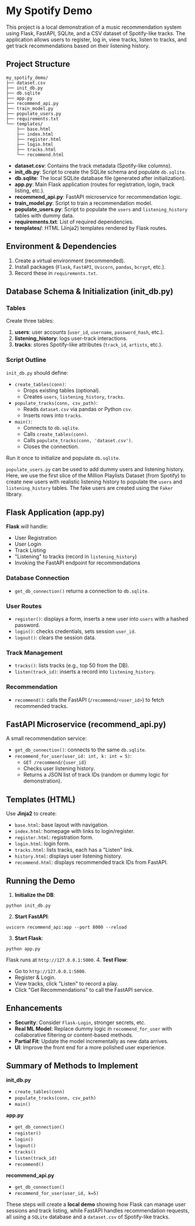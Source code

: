# My Spotify Demo

This project is a local demonstration of a music recommendation system using Flask, FastAPI, SQLite, and a CSV dataset of Spotify-like tracks. The application allows users to register, log in, view tracks, listen to tracks, and get track recommendations based on their listening history.

## Project Structure

```
my_spotify_demo/
├── dataset.csv
├── init_db.py
├── db.sqlite
├── app.py
├── recommend_api.py
├── train_model.py
├── populate_users.py
├── requirements.txt
└── templates/
    ├── base.html
    ├── index.html
    ├── register.html
    ├── login.html
    ├── tracks.html
    └── recommend.html
```

- **dataset.csv**: Contains the track metadata (Spotify-like columns).
- **init_db.py**: Script to create the SQLite schema and populate `db.sqlite`.
- **db.sqlite**: The local SQLite database file (generated after initialization).
- **app.py**: Main Flask application (routes for registration, login, track listing, etc.).
- **recommend_api.py**: FastAPI microservice for recommendation logic.
- **train_model.py**: Script to train a recommendation model.
- **populate_users.py**: Script to populate the `users` and `listening_history` tables with dummy data.
- **requirements.txt**: List of required dependencies.
- **templates/**: HTML (Jinja2) templates rendered by Flask routes.

## Environment & Dependencies

1. Create a virtual environment (recommended).
2. Install packages (`Flask`, `FastAPI`, `Uvicorn`, `pandas`, `bcrypt`, etc.).
3. Record these in `requirements.txt`.

## Database Schema & Initialization (init_db.py)

### Tables

Create three tables:
1. **users**: user accounts (`user_id`, `username`, `password_hash`, etc.).
2. **listening_history**: logs user-track interactions.
3. **tracks**: stores Spotify-like attributes (`track_id`, `artists`, etc.).

### Script Outline

`init_db.py` should define:

- `create_tables(conn)`: 
  - Drops existing tables (optional).
  - Creates `users`, `listening_history`, `tracks`.
- `populate_tracks(conn, csv_path)`: 
  - Reads `dataset.csv` via pandas or Python `csv`.
  - Inserts rows into `tracks`.
- `main()`:
  - Connects to `db.sqlite`.
  - Calls `create_tables(conn)`.
  - Calls `populate_tracks(conn, 'dataset.csv')`.
  - Closes the connection.

Run it once to initialize and populate `db.sqlite`.

`populate_users.py` can be used to add dummy users and listening history. 
Here, we use the first slice of the Million Playlists Dataset (from Spotify) to create new users with realistic listening history to populate the `users` and `listening_history` tables.
The fake users are created using the `Faker` library.

## Flask Application (app.py)

**Flask** will handle:
- User Registration
- User Login
- Track Listing
- "Listening" to tracks (record in `listening_history`)
- Invoking the FastAPI endpoint for recommendations

### Database Connection
- `get_db_connection()` returns a connection to `db.sqlite`.

### User Routes
- `register()`: displays a form, inserts a new user into `users` with a hashed password.
- `login()`: checks credentials, sets session `user_id`.
- `logout()`: clears the session data.

### Track Management
- `tracks()`: lists tracks (e.g., top 50 from the DB).
- `listen(track_id)`: inserts a record into `listening_history`.

### Recommendation
- `recommend()`: calls the FastAPI (`/recommend/<user_id>`) to fetch recommended tracks.

## FastAPI Microservice (recommend_api.py)

A small recommendation service:

- `get_db_connection()`: connects to the same `db.sqlite`.
- `recommend_for_user(user_id: int, k: int = 5)`: 
  - `GET /recommend/{user_id}` 
  - Checks user listening history. 
  - Returns a JSON list of track IDs (random or dummy logic for demonstration).

## Templates (HTML)

Use **Jinja2** to create:

- `base.html`: base layout with navigation.
- `index.html`: homepage with links to login/register.
- `register.html`: registration form.
- `login.html`: login form.
- `tracks.html`: lists tracks, each has a "Listen" link.
- `history.html`: displays user listening history.
- `recommend.html`: displays recommended track IDs from FastAPI.

## Running the Demo

1. **Initialize the DB**: 
  ```
  python init_db.py
  ```
2. **Start FastAPI**: 
  ```
  uvicorn recommend_api:app --port 8000 --reload
  ```
3. **Start Flask**: 
  ```
  python app.py
  ```
  Flask runs at `http://127.0.0.1:5000`.
4. **Test Flow**:
  - Go to `http://127.0.0.1:5000`.
  - Register & Login.
  - View tracks, click "Listen" to record a play.
  - Click "Get Recommendations" to call the FastAPI service.

## Enhancements

- **Security**: Consider `Flask-Login`, stronger secrets, etc.
- **Real ML Model**: Replace dummy logic in `recommend_for_user` with collaborative filtering or content-based methods.
- **Partial Fit**: Update the model incrementally as new data arrives.
- **UI**: Improve the front end for a more polished user experience.

## Summary of Methods to Implement

**init_db.py**
- `create_tables(conn)`
- `populate_tracks(conn, csv_path)`
- `main()`

**app.py**
- `get_db_connection()`
- `register()`
- `login()`
- `logout()`
- `tracks()`
- `listen(track_id)`
- `recommend()`

**recommend_api.py**
- `get_db_connection()`
- `recommend_for_user(user_id, k=5)`

These steps will create a **local demo** showing how Flask can manage user sessions and track listing, while FastAPI handles recommendation requests, all using a `SQLite` database and a `dataset.csv` of Spotify-like tracks.
